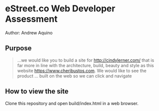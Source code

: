 # eStreet.co Web Developer Assessment

Author: Andrew Aquino

## Purpose

> ...we would like you to build a site for http://cindylerner.com/ that is far more in line with the architecture, build, beauty and style as this website https://www.cheribustos.com. We would like to see the product ... built on the web so we can click and navigate

## How to view the site

Clone this repository and open build/index.html in a web browser.